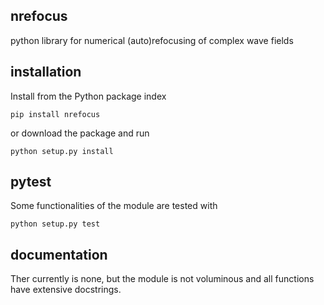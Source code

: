 ## nrefocus
python library for numerical (auto)refocusing of complex wave fields

## installation
Install from the Python package index

    pip install nrefocus

or download the package and run

    python setup.py install

## pytest
Some functionalities of the module are tested with

    python setup.py test
    

## documentation
Ther currently is none, but the module is not voluminous and all functions have extensive docstrings.
